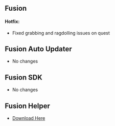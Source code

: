 ## **Fusion**
#### Hotfix:
- Fixed grabbing and ragdolling issues on quest

## **Fusion Auto Updater**
- No changes

## **Fusion SDK**
- No changes

## **Fusion Helper**
- [Download Here](https://github.com/Lakatrazz/Fusion-Helper/releases/latest)

